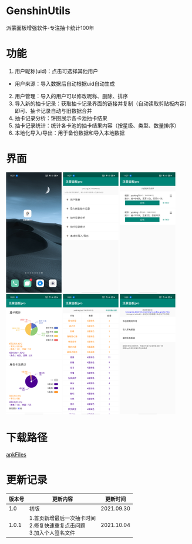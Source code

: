 # GenshinUtils

派蒙面板增强软件-专注抽卡统计100年

# 功能
1. 用户昵称(uid)：点击可选择其他用户
 - 用户来源：导入数据后自动根据uid自动生成
2. 用户管理：导入的用户可以修改昵称、删除、排序
3. 导入新的抽卡记录：获取抽卡记录界面的链接并复制（自动读取剪贴板内容）即可、抽卡记录自动与旧数据合并
4. 抽卡记录分析：饼图展示各卡池抽卡结果
5. 抽卡记录统计：统计各卡池的抽卡结果内容（按星级、类型、数量排序）
6. 本地化导入/导出：用于备份数据和导入本地数据

# 界面
<div>
<img src="/readme/icon.png" width="30%">
<img src="/readme/home.png" width="30%">
<img src="/readme/user.png" width="30%">
</div>
<div>
<img src="/readme/analysis.png" width="30%">
<img src="/readme/record.png" width="30%">
<img src="/readme/storage.png" width="30%">
</div>

# 下载路径
[apkFiles](/apk/)

# 更新记录

|  版本号  |  更新内容  |  更新时间  |
|  ----  |  ----  |  ----  |
|  1.0  |  初版  |  2021.09.30  |
|  1.0.1  |  1.首页新增最后一次抽卡时间</br>2.修复快速重复点击问题</br>3.加入个人签名文件  |  2021.10.04  |
